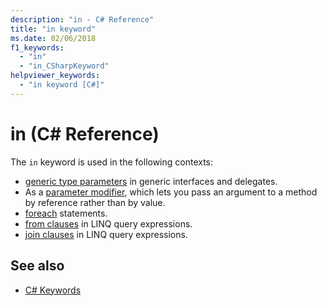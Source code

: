 ```yaml
---
description: "in - C# Reference"
title: "in keyword"
ms.date: 02/06/2018
f1_keywords: 
  - "in"
  - "in_CSharpKeyword"
helpviewer_keywords: 
  - "in keyword [C#]"
---
```


# in (C# Reference)

The `in` keyword is used in the following contexts:  
  
- [generic type parameters](in-generic-modifier.md) in generic interfaces and delegates.
- As a [parameter modifier](method-parameters.md#in-parameter-modifier), which lets you pass an argument to a method by reference rather than by value.
- [foreach](../statements/iteration-statements.md#the-foreach-statement) statements.
- [from clauses](from-clause.md) in LINQ query expressions.
- [join clauses](join-clause.md) in LINQ query expressions.
  
## See also

- [C# Keywords](index.md)
